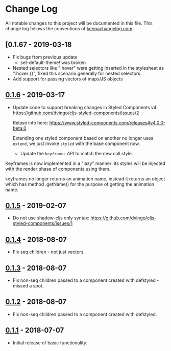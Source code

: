 # Change Log
All notable changes to this project will be documented in this file. This change log follows the conventions of [keepachangelog.com](http://keepachangelog.com/).

## [0.1.67 - 2019-03-18

- Fix bugs from previous update
  - set-default-theme! was broken
- Nested selectors like ":hover" were getting inserted in the stylesheet as  ":hover:{}",
  fixed this scenario generally for nested selectors.
- Add support for passing vectors of maps/JS objects

## [0.1.6] - 2019-03-17
- Update code to support breaking changes in Styled Components v4.
  https://github.com/dvingo/cljs-styled-components/issues/2

  Relase info here: https://www.styled-components.com/releases#v4.0.0-beta.0


  Extending one styled component based on another no longer uses `extend`,
  we just invoke `styled` with the base component now.

  - Update the `keyframes` API to match the new call style.

  >
Keyframes is now implemented in a "lazy" manner: its styles will be injected with the render phase of components using them.

>
keyframes no longer returns an animation name, instead it returns an object which has method .getName() for the purpose of getting the animation name.

[0.1.6]: https://github.com/dvingo/cljs-styled-components/compare/0.1.5...0.1.6

## [0.1.5] - 2019-02-07
- Do not use shadow-cljs only syntax:
  https://github.com/dvingo/cljs-styled-components/issues/1

[0.1.5]: https://github.com/dvingo/cljs-styled-components/compare/0.1.4...0.1.5

## [0.1.4] - 2018-08-07
- Fix seq children - not just vectors.

[0.1.4]: https://github.com/dvingo/cljs-styled-components/compare/0.1.3...0.1.4

## [0.1.3] - 2018-08-07
- Fix non-seq children passed to a component created with defstyled - missed a spot.

[0.1.3]: https://github.com/dvingo/cljs-styled-components/compare/0.1.2...0.1.3

## [0.1.2] - 2018-08-07
- Fix non-seq children passed to a component created with defstyled.

[0.1.2]: https://github.com/dvingo/cljs-styled-components/compare/0.1.1...0.1.2


## [0.1.1] - 2018-07-07
- Initial release of basic functionality.

[0.1.1]: https://github.com/dvingo/cljs-styled-components/compare/0.1.0...0.1.1
